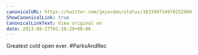 ```yaml
---
canonicalURL: https://twitter.com/jmjordan/status/383399714970152960
ShowCanonicalLink: true
CanonicalLinkText: View original on
date: 2013-09-27T01:16:29+00:00
---
```

Greatest cold open ever. #ParksAndRec